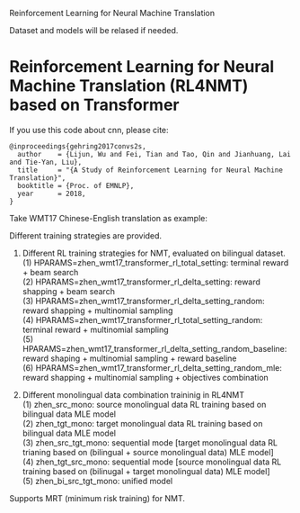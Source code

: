 Reinforcement Learning for Neural Machine Translation

Dataset and models will be relased if needed. 

# Reinforcement Learning for Neural Machine Translation (RL4NMT) based on Transformer

If you use this code about cnn, please cite:
```
@inproceedings{gehring2017convs2s,
  author    = {Lijun, Wu and Fei, Tian and Tao, Qin and Jianhuang, Lai and Tie-Yan, Liu},
  title     = "{A Study of Reinforcement Learning for Neural Machine Translation}",
  booktitle = {Proc. of EMNLP},
  year      = 2018,
}
```

Take WMT17 Chinese-English translation as example: 

Different training strategies are provided.

1. Different RL training strategies for NMT, evaluated on bilingual dataset. <br>
(1) HPARAMS=zhen_wmt17_transformer_rl_total_setting: terminal reward + beam search <br>
(2) HPARAMS=zhen_wmt17_transformer_rl_delta_setting: reward shapping + beam search <br>
(3) HPARAMS=zhen_wmt17_transformer_rl_delta_setting_random: reward shapping + multinomial sampling <br>
(4) HPARAMS=zhen_wmt17_transformer_rl_total_setting_random: terminal reward + multinomial sampling <br>
(5) HPARAMS=zhen_wmt17_transformer_rl_delta_setting_random_baseline: reward shaping + multinomial sampling + reward baseline <br>
(6) HPARAMS=zhen_wmt17_transformer_rl_delta_setting_random_mle: reward shapping + multinomial sampling + objectives combination

2. Different monolingual data combination traininig in RL4NMT <br>
(1) zhen_src_mono: source monolingual data RL training based on bilingual data MLE model <br>
(2) zhen_tgt_mono: target monolingual data RL training based on bilingual data MLE model <br>
(3) zhen_src_tgt_mono: sequential mode [target monolingual data RL trianing based on (bilingual + source monolingual data) MLE model] <br>
(4) zhen_tgt_src_mono: sequential mode [source monolingual data RL training based on (bilinugal + target monolingual data) MLE model] <br>
(5) zhen_bi_src_tgt_mono: unified model

Supports MRT (minimum risk training) for NMT. 
